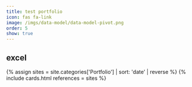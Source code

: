 ```yaml
---
title: test portfolio
icon: fas fa-link
image: /imgs/data-model/data-model-pivot.png
order: 5
show: true
---
```


## excel

{% assign sites = site.categories['Portfolio'] | sort: 'date' | reverse %}
{% include cards.html references = sites %}
